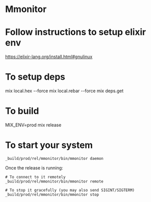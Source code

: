 # Mmonitor

# Follow instructions to setup elixir env
https://elixir-lang.org/install.html#gnulinux

# To setup deps
mix local.hex --force
mix local.rebar --force
mix deps.get

# To build
MIX_ENV=prod mix release
# To start your system
    _build/prod/rel/mmonitor/bin/mmonitor daemon

Once the release is running:

    # To connect to it remotely
    _build/prod/rel/mmonitor/bin/mmonitor remote

    # To stop it gracefully (you may also send SIGINT/SIGTERM)
    _build/prod/rel/mmonitor/bin/mmonitor stop
